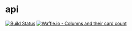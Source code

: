 # api
[![Build Status](https://travis-ci.org/UniversityClubSystem/api.svg?branch=add-travis)](https://travis-ci.org/UniversityClubSystem/api)
[![Waffle.io - Columns and their card count](https://badge.waffle.io/UniversityClubSystem/api.svg?columns=all)](http://waffle.io/UniversityClubSystem/api)

